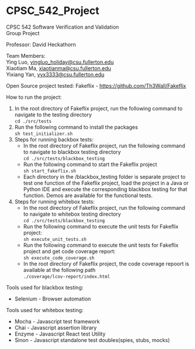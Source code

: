 # CPSC_542_Project

CPSC 542 Software Verification and Validation <br>
Group Project

Professor: David Heckathorn

Team Members: <br>
Ying Luo,    yingluo_holiday@csu.fullerton.edu <br>
Xiaotiam Ma, xiaotianma@csu.fullerton.edu <br>
Yixiang Yan, yyx3333@csu.fullerton.edu <br>

Open Source project tested: 
Fakeflix - https://github.com/Th3Wall/Fakeflix

How to run the project:
1.  In the root directory of Fakeflix project, run the following command to navigate to the testing directory <br>
    ```cd ./src/tests``` <br>
2.  Run the following command to install the packages <br>
    ```sh test_initializer.sh```
3.  Steps for running backbox tests: <br>
    * In the root directory of Fakeflix project, run the following command to navigate to blackbox testing directory <br>
    ```cd ./src/tests/blackbox_testing``` <br>
    * Run the following command to start the Fakeflix project <br>
    ```sh start_fakeflix.sh``` <br>
    * Each directory in the /blackbox_testing folder is separate project to test one function of the Fakeflix project, load the project in a Java or Python IDE and execute the corresponding blackbox testing for that function. Demos are available for the functional tests. <br>
3.  Steps for running whitebox tests: <br>
    * In the root directory of Fakeflix project, run the following command to navigate to  whitebox testing directory <br>
    ```cd ./src/tests/blackbox_testing``` <br>
    * Run the following command to execute the unit tests for Fakeflix project: <br>
    ```sh execute_unit_tests.sh``` <br>
    * Run the following command to execute the unit tests for Fakeflix project and get code    coverage report: <br>
    ```sh execute_code_coverage.sh``` <br>
    * In the root directory of Fakeflix project, the code coverage repoort is available at the following path <br>
    ```./coverage/lcov-report/index.html```

Tools used for blackbox testing:
* Selenium - Browser automation

Tools used for whitebox testing:
* Mocha  - Javascript test framework
* Chai   - Javascript assertion library
* Enzyme - Javascript React test Utility
* Sinon  - Javascript standalone test doubles(spies, stubs, mocks)